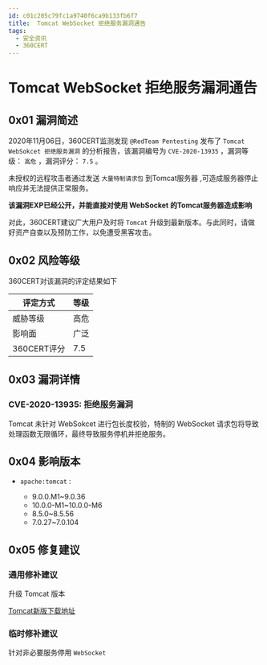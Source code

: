 ```yaml
---
id: c01c205c79fc1a9740f6ca9b133fb6f7
title:  Tomcat WebSocket 拒绝服务漏洞通告
tags: 
  - 安全资讯
  - 360CERT
---
```


#  Tomcat WebSocket 拒绝服务漏洞通告

0x01 漏洞简述
---------


2020年11月06日，360CERT监测发现 `@RedTeam Pentesting` 发布了 `Tomcat WebSokcet 拒绝服务漏洞` 的分析报告，该漏洞编号为 `CVE-2020-13935` ，漏洞等级： `高危` ，漏洞评分： `7.5` 。


未授权的远程攻击者通过发送 `大量特制请求包` 到Tomcat服务器 ,可造成服务器停止响应并无法提供正常服务。


 **该漏洞EXP已经公开，并能直接对使用 WebSocket 的Tomcat服务器造成影响** 


对此，360CERT建议广大用户及时将 `Tomcat` 升级到最新版本。与此同时，请做好资产自查以及预防工作，以免遭受黑客攻击。


0x02 风险等级
---------


360CERT对该漏洞的评定结果如下




| 评定方式 | 等级 |
| --- | --- |
| 威胁等级 | 高危 |
| 影响面 | 广泛 |
| 360CERT评分 | 7.5 |


0x03 漏洞详情
---------


### CVE-2020-13935: 拒绝服务漏洞


Tomcat 未针对 WebSokcet 进行包长度校验，特制的 WebSocket 请求包将导致处理函数无限循环，最终导致服务停机并拒绝服务。


0x04 影响版本
---------


* `apache:tomcat` : 


	+ 9.0.0.M1~9.0.36
	+ 10.0.0-M1~10.0.0-M6
	+ 8.5.0~8.5.56
	+ 7.0.27~7.0.104


0x05 修复建议
---------


### 通用修补建议


升级 Tomcat 版本


[Tomcat新版下载地址](http://tomcat.apache.org/)


### 临时修补建议


针对非必要服务停用 `WebSocket` 


